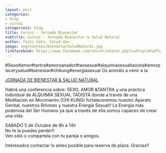 ```yaml
---
layout: post
categories:
- blog
- cursos
categories2: blog
title: Cursos - Jornada Bienestar
subtitle: Cursos - Jornada Bienestar & Salud Natural
author: Txiki Soto, Salud-Zen
image: img/eventos/BienestarSaludNatural.jpg
linkfacebook: https://www.facebook.com/sharer/sharer.php?u=http%3A%2F%2Fwww.salud-zen.com%2Fblog%2Fcursos%2F2019%2F09%2F25%2Fcursos-jornada-bienestar.html&amp;src=sdkpreparse
---
```

#Sexo#amor#tantra#amorsanador#taosexual#alquimiasexualtaoista#amorplacerysalud#bienestar#chikung#energiasexual
Os animáis a venir a la:

[JORNADA DE BIENESTAR & SALUD NATURAL][curso]

Habrá una conferencia sobre: SEXO, AMOR &TANTRA y una práctica individual de ALQUIMIA SEXUAL TAOISTA donde a través de una Meditación en Movimiento (CHI KUNG) fortaleceremos nuestro Aparato Genital, nuestros Riñones y nuestra Energía Sexual!! La Energía más poderosa del Ser Humano ya que a través de ella somos capaces de crear una vida.

SABADO 5 de Octubre de 9h a 14h   
No te la puedes perder!!  
Ven sólo o compartela con tu pareja o amigos.

Interesados contactar lo antes posible para reserva de plaza.
Gracias!!

[curso]:{{site.url}}{{site.baseurl}}/evento/2019/10/05/curso-jornada-bienestar.html
